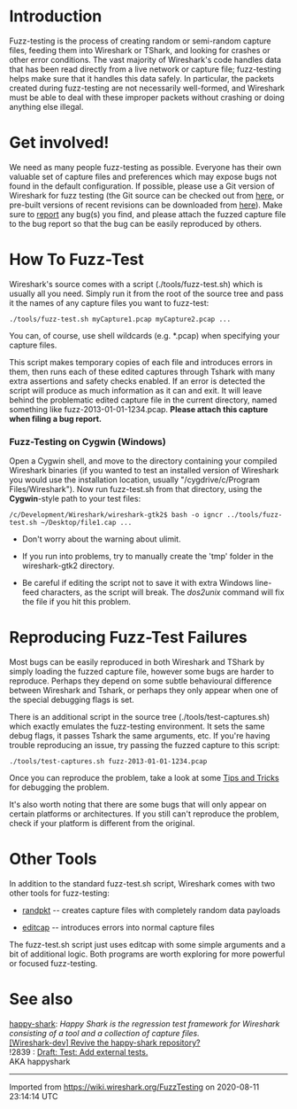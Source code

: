 # Introduction

Fuzz-testing is the process of creating random or semi-random capture files, feeding them into Wireshark or TShark, and looking for crashes or other error conditions. The vast majority of Wireshark's code handles data that has been read directly from a live network or capture file; fuzz-testing helps make sure that it handles this data safely. In particular, the packets created during fuzz-testing are not necessarily well-formed, and Wireshark must be able to deal with these improper packets without crashing or doing anything else illegal.

# Get involved\!

We need as many people fuzz-testing as possible. Everyone has their own valuable set of capture files and preferences which may expose bugs not found in the default configuration. If possible, please use a Git version of Wireshark for fuzz testing (the Git source can be checked out from [here](https://www.wireshark.org/develop.html), or pre-built versions of recent revisions can be downloaded from [here](https://www.wireshark.org/download/automated/)). Make sure to [report](/ReportingBugs) any bug(s) you find, and please attach the fuzzed capture file to the bug report so that the bug can be easily reproduced by others.

# How To Fuzz-Test

Wireshark's source comes with a script (./tools/fuzz-test.sh) which is usually all you need. Simply run it from the root of the source tree and pass it the names of any capture files you want to fuzz-test:

    ./tools/fuzz-test.sh myCapture1.pcap myCapture2.pcap ...

You can, of course, use shell wildcards (e.g. \*.pcap) when specifying your capture files.

This script makes temporary copies of each file and introduces errors in them, then runs each of these edited captures through Tshark with many extra assertions and safety checks enabled. If an error is detected the script will produce as much information as it can and exit. It will leave behind the problematic edited capture file in the current directory, named something like fuzz-2013-01-01-1234.pcap. **Please attach this capture when filing a bug report.**

### Fuzz-Testing on Cygwin (Windows)

Open a Cygwin shell, and move to the directory containing your compiled Wireshark binaries (if you wanted to test an installed version of Wireshark you would use the installation location, usually "/cygdrive/c/Program Files/Wireshark"). Now run fuzz-test.sh from that directory, using the **Cygwin**-style path to your test files:

    /c/Development/Wireshark/wireshark-gtk2$ bash -o igncr ../tools/fuzz-test.sh ~/Desktop/file1.cap ...

  - Don't worry about the warning about ulimit.

  - If you run into problems, try to manually create the 'tmp' folder in the wireshark-gtk2 directory.

  - Be careful if editing the script not to save it with extra Windows line-feed characters, as the script will break. The *dos2unix* command will fix the file if you hit this problem.

# Reproducing Fuzz-Test Failures

Most bugs can be easily reproduced in both Wireshark and TShark by simply loading the fuzzed capture file, however some bugs are harder to reproduce. Perhaps they depend on some subtle behavioural difference between Wireshark and Tshark, or perhaps they only appear when one of the special debugging flags is set.

There is an additional script in the source tree (./tools/test-captures.sh) which exactly emulates the fuzz-testing environment. It sets the same debug flags, it passes Tshark the same arguments, etc. If you're having trouble reproducing an issue, try passing the fuzzed capture to this script:

    ./tools/test-captures.sh fuzz-2013-01-01-1234.pcap

Once you can reproduce the problem, take a look at some [Tips and Tricks](/Development/Tips) for debugging the problem.

It's also worth noting that there are some bugs that will only appear on certain platforms or architectures. If you still can't reproduce the problem, check if your platform is different from the original.

# Other Tools

In addition to the standard fuzz-test.sh script, Wireshark comes with two other tools for fuzz-testing:

  - [randpkt](https://www.wireshark.org/docs/man-pages/randpkt.html) -- creates capture files with completely random data payloads

  - [editcap](http://www.wireshark.org/docs/man-pages/editcap.html) -- introduces errors into normal capture files

The fuzz-test.sh script just uses editcap with some simple arguments and a bit of additional logic. Both programs are worth exploring for more powerful or focused fuzz-testing.

# See also

[happy-shark](https://github.com/wireshark/happy-shark): _Happy Shark is the regression test framework for Wireshark consisting of a tool and a collection of capture files._  
[[Wireshark-dev] Revive the happy-shark repository?](https://www.wireshark.org/lists/wireshark-dev/202101/msg00052.html)  
!2839 : [Draft: Test: Add external tests.](https://gitlab.com/wireshark/wireshark/-/merge_requests/2839)  
AKA happyshark

---

Imported from https://wiki.wireshark.org/FuzzTesting on 2020-08-11 23:14:14 UTC
